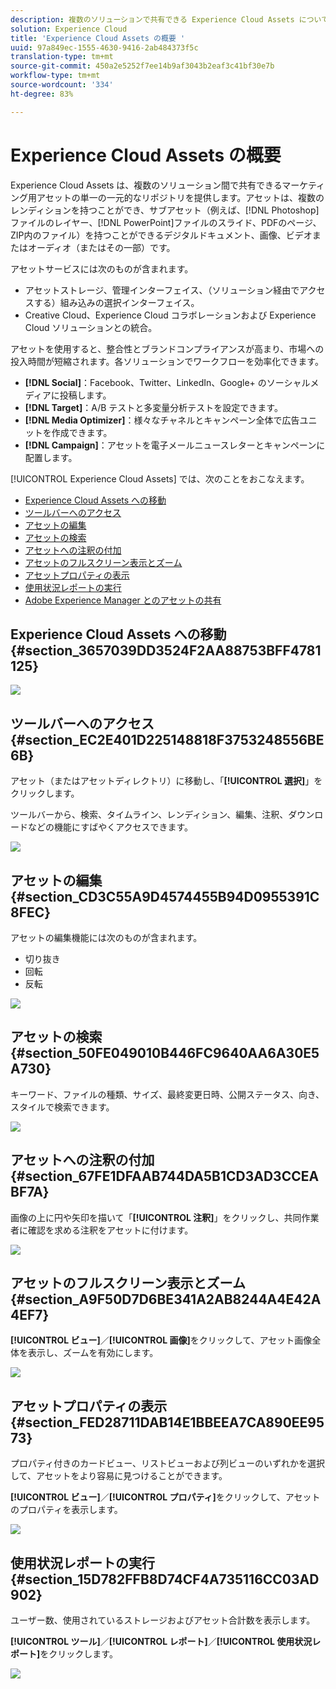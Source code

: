 ```yaml
---
description: 複数のソリューションで共有できる Experience Cloud Assets について説明します。
solution: Experience Cloud
title: 'Experience Cloud Assets の概要 '
uuid: 97a849ec-1555-4630-9416-2ab484373f5c
translation-type: tm+mt
source-git-commit: 450a2e5252f7ee14b9af3043b2eaf3c41bf30e7b
workflow-type: tm+mt
source-wordcount: '334'
ht-degree: 83%

---
```



# Experience Cloud Assets の概要

Experience Cloud Assets は、複数のソリューション間で共有できるマーケティング用アセットの単一の一元的なリポジトリを提供します。アセットは、複数のレンディションを持つことができ、サブアセット（例えば、[!DNL Photoshop]ファイルのレイヤー、[!DNL PowerPoint]ファイルのスライド、PDFのページ、ZIP内のファイル）を持つことができるデジタルドキュメント、画像、ビデオまたはオーディオ（またはその一部）です。

アセットサービスには次のものが含まれます。

* アセットストレージ、管理インターフェイス、（ソリューション経由でアクセスする）組み込みの選択インターフェイス。
* Creative Cloud、Experience Cloud コラボレーションおよび Experience Cloud ソリューションとの統合。

アセットを使用すると、整合性とブランドコンプライアンスが高まり、市場への投入時間が短縮されます。各ソリューションでワークフローを効率化できます。

* **[!DNL Social]**：Facebook、Twitter、LinkedIn、Google+ のソーシャルメディアに投稿します。
* **[!DNL Target]**：A/B テストと多変量分析テストを設定できます。
* **[!DNL Media Optimizer]**：様々なチャネルとキャンペーン全体で広告ユニットを作成できます。
* **[!DNL Campaign]**：アセットを電子メールニュースレターとキャンペーンに配置します。

[!UICONTROL Experience Cloud Assets] では、次のことをおこなえます。

* [Experience Cloud Assets への移動](../experience-cloud-assets/experience-cloud-assets.md#section_3657039DD3524F2AA88753BFF4781125)
* [ツールバーへのアクセス](../experience-cloud-assets/experience-cloud-assets.md#section_EC2E401D225148818F3753248556BE6B)
* [アセットの編集](../experience-cloud-assets/experience-cloud-assets.md#section_CD3C55A9D4574455B94D0955391C8FEC)
* [アセットの検索](../experience-cloud-assets/experience-cloud-assets.md#section_50FE049010B446FC9640AA6A30E5A730)
* [アセットへの注釈の付加](../experience-cloud-assets/experience-cloud-assets.md#section_67FE1DFAAB744DA5B1CD3AD3CCEABF7A)
* [アセットのフルスクリーン表示とズーム](../experience-cloud-assets/experience-cloud-assets.md#section_A9F50D7D6BE341A2AB8244A4E42A4EF7)
* [アセットプロパティの表示](../experience-cloud-assets/experience-cloud-assets.md#section_FED28711DAB14E1BBEEA7CA890EE9573)
* [使用状況レポートの実行](../experience-cloud-assets/experience-cloud-assets.md#section_15D782FFB8D74CF4A735116CC03AD902)
* [Adobe Experience Manager とのアセットの共有](../experience-cloud-assets/experience-cloud-assets.md#section_45C1B72F4D274F54BC6CCB64D2580AC5)

## Experience Cloud Assets への移動 {#section_3657039DD3524F2AA88753BFF4781125}

![](assets/asset-nav.png)

## ツールバーへのアクセス {#section_EC2E401D225148818F3753248556BE6B}

アセット（またはアセットディレクトリ）に移動し、「**[!UICONTROL 選択]**」をクリックします。

ツールバーから、検索、タイムライン、レンディション、編集、注釈、ダウンロードなどの機能にすばやくアクセスできます。

![](assets/asset-tools.png)

## アセットの編集 {#section_CD3C55A9D4574455B94D0955391C8FEC}

アセットの編集機能には次のものが含まれます。

* 切り抜き
* 回転
* 反転

![](assets/asset-edit.png)

## アセットの検索 {#section_50FE049010B446FC9640AA6A30E5A730}

キーワード、ファイルの種類、サイズ、最終変更日時、公開ステータス、向き、スタイルで検索できます。

![](assets/asset-search.png)

## アセットへの注釈の付加 {#section_67FE1DFAAB744DA5B1CD3AD3CCEABF7A}

画像の上に円や矢印を描いて「**[!UICONTROL 注釈]**」をクリックし、共同作業者に確認を求める注釈をアセットに付けます。

![](assets/assets-annotate.png)

## アセットのフルスクリーン表示とズーム {#section_A9F50D7D6BE341A2AB8244A4E42A4EF7}

**[!UICONTROL ビュー]**／**[!UICONTROL 画像]**&#x200B;をクリックして、アセット画像全体を表示し、ズームを有効にします。

![](assets/asset-zoom.png)

## アセットプロパティの表示 {#section_FED28711DAB14E1BBEEA7CA890EE9573}

プロパティ付きのカードビュー、リストビューおよび列ビューのいずれかを選択して、アセットをより容易に見つけることができます。

**[!UICONTROL ビュー]**／**[!UICONTROL プロパティ]**&#x200B;をクリックして、アセットのプロパティを表示します。

![](assets/asset-properties.png)

## 使用状況レポートの実行 {#section_15D782FFB8D74CF4A735116CC03AD902}

ユーザー数、使用されているストレージおよびアセット合計数を表示します。

**[!UICONTROL ツール]**／**[!UICONTROL レポート]**／**[!UICONTROL 使用状況レポート]**&#x200B;をクリックします。

![](assets/assets-usage-report.png)
